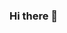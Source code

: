 ### Hi there 👋

<!--
**INFINITYX00/INFINITYX00** is a ✨ _special_ ✨ repository because its `README.md` (this file) appears on your GitHub profile.
<picture>
 <source media="(prefers-color-scheme: dark)" srcset="YOUR-DARKMODE-IMAGE">
 <source media="(prefers-color-scheme: light)" srcset="YOUR-LIGHTMODE-IMAGE">
 <img alt="YOUR-ALT-TEXT" src="YOUR-DEFAULT-IMAGE">
</picture>
- 🔭 I’m currently working on the odin project
- 🌱 I’m currently learning full-stack
- 💬 Ask me about hobbies, sports, favourite pizza 🍕
-->
